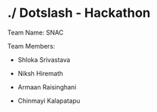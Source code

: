 # ./ Dotslash - Hackathon

Team Name: SNAC

Team Members:

- Shloka Srivastava

- Niksh Hiremath

- Armaan Raisinghani

- Chinmayi Kalapatapu
